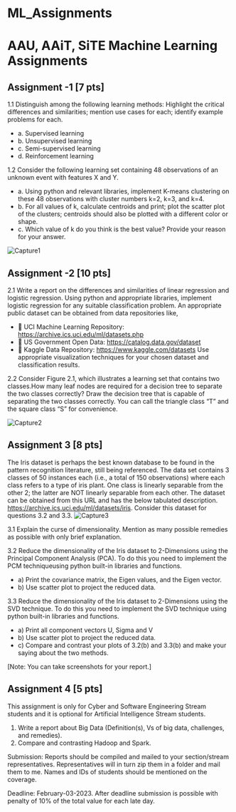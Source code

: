 # ML_Assignments
# AAU, AAiT, SiTE Machine Learning Assignments 
## Assignment -1 [7 pts] 
  1.1 Distinguish among the following learning methods: Highlight the critical differences and similarities; mention use cases for each; identify example problems for each. 
  - a. Supervised learning 
  - b. Unsupervised learning 
  - c. Semi-supervised learning 
  - d. Reinforcement learning 
  
1.2 Consider the following learning set containing 48 observations of an unknown event with features X and Y. 
- a. Using python and relevant libraries, implement K-means clustering on these 48 observations with cluster numbers k=2, k=3, and k=4. 
- b. For all values of k, calculate centroids and print; plot the scatter plot of the clusters; centroids should also be plotted with a different color or shape. 
- c. Which value of k do you think is the best value? Provide your reason for your answer. 

![Capture1](https://user-images.githubusercontent.com/93995267/218186700-01384e07-6008-4c6f-9023-893bd9eac76f.PNG)


## Assignment -2 [10 pts] 
2.1 Write a report on the differences and similarities of linear regression and logistic regression. Using python and appropriate libraries, implement logistic regression for any suitable classification problem. An appropriate public dataset can be obtained from data repositories like, 
-  UCI Machine Learning Repository: 
https://archive.ics.uci.edu/ml/datasets.php
-  US Government Open Data: https://catalog.data.gov/dataset
-  Kaggle Data Repository: https://www.kaggle.com/datasets
Use appropriate visualization techniques for your chosen dataset and classification results.

2.2 Consider Figure 2.1, which illustrates a learning set that contains two classes.How many leaf nodes are required for a decision tree to separate the two 
classes correctly? Draw the decision tree that is capable of separating the two classes correctly. You can call the triangle class “T” and the square class “S” for convenience. 

 ![Capture2](https://user-images.githubusercontent.com/93995267/218186747-a0051ba9-2acd-4840-ad95-c44b92437b01.PNG)

## Assignment 3 [8 pts] 
The Iris dataset is perhaps the best known database to be found in the pattern recognition literature, still being referenced. The data set contains 3 classes of 50 instances each (i.e., a total of 150 observations) where each class refers to a type of iris plant. One class is linearly separable from the other 2; the latter are NOT linearly separable from each other. The dataset can be obtained from this URL and has the below tabulated description. https://archive.ics.uci.edu/ml/datasets/iris. Consider this dataset for questions 3.2 and 3.3. 
![Capture3](https://user-images.githubusercontent.com/93995267/218186833-f402f53e-6723-45b1-9149-1206b886c6dc.PNG)


3.1 Explain the curse of dimensionality. Mention as many possible remedies as possible with only brief explanation. 

3.2 Reduce the dimensionality of the Iris dataset to 2-Dimensions using the Principal Component Analysis (PCA). To do this you need to implement the PCM techniqueusing python built-in libraries and functions. 
- a) Print the covariance matrix, the Eigen values, and the Eigen vector. 
- b) Use scatter plot to project the reduced data. 

3.3 Reduce the dimensionality of the Iris dataset to 2-Dimensions using the SVD technique. To do this you need to implement the SVD technique using python built-in libraries and functions. 
- a) Print all component vectors U, Sigma and V 
- b) Use scatter plot to project the reduced data. 
- c) Compare and contrast your plots of 3.2(b) and 3.3(b) and make your saying about the two methods. 

[Note: You can take screenshots for your report.] 

## Assignment 4 [5 pts] 
This assignment is only for Cyber and Software Engineering Stream students and 
it is optional for Artificial Intelligence Stream students. 
1. Write a report about Big Data (Definition(s), Vs of big data, challenges, and remedies). 
2. Compare and contrasting Hadoop and Spark. 

Submission: 
Reports should be compiled and mailed to your section/stream representatives. Representatives will in turn zip them in a folder and mail them to me. Names and IDs of students should be mentioned on the coverage. 

Deadline: February-03-2023. 
After deadline submission is possible with penalty of 10% of the total value for each late day. 
